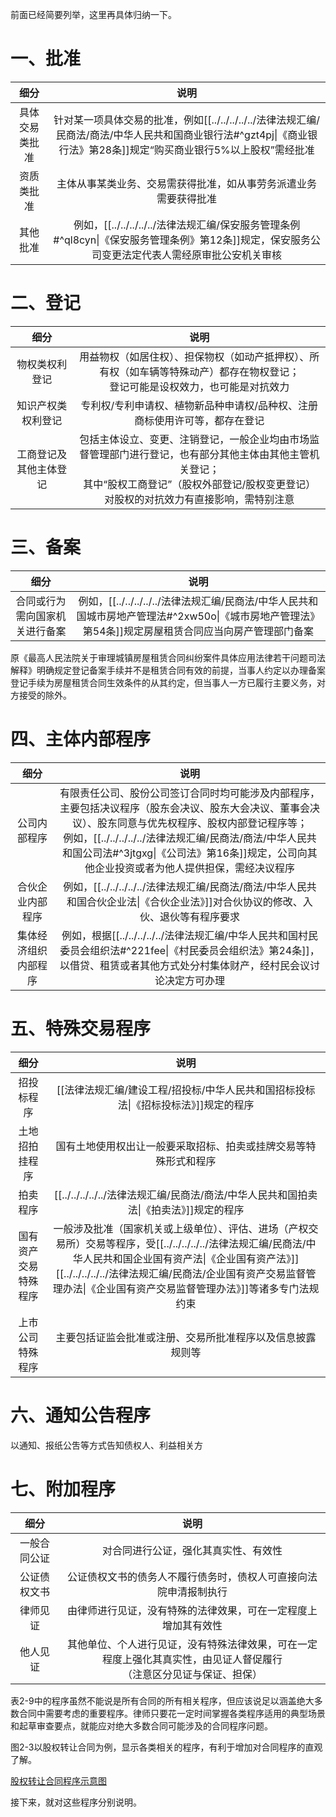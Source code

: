 前面已经简要列举，这里再具体归纳一下。
# 一、批准
|细分|说明|
|:---:|:---:|
|具体交易类批准|针对某一项具体交易的批准，例如[[../../../../../法律法规汇编/民商法/商法/中华人民共和国商业银行法#^gzt4pj\|《商业银行法》第28条]]规定“购买商业银行5%以上股权”需经批准|
|资质类批准|主体从事某类业务、交易需获得批准，如从事劳务派遣业务需要获得批准|
|其他批准|例如，[[../../../../../法律法规汇编/保安服务管理条例#^ql8cyn\|《保安服务管理条例》第12条]]规定，保安服务公司变更法定代表人需经原审批公安机关审核|
# 二、登记
|细分|说明|
|:---:|:---:|
|物权类权利登记|用益物权（如居住权）、担保物权（如动产抵押权）、所有权（如车辆等特殊动产）都存在物权登记；<br>登记可能是设权效力，也可能是对抗效力|
|知识产权类权利登记|专利权/专利申请权、植物新品种申请权/品种权、注册商标使用许可等，都存在登记|
|工商登记及其他主体登记|包括主体设立、变更、注销登记，一般企业均由市场监督管理部门进行登记，也有部分其他主体由其他主管机关登记；<br>其中“股权工商登记”（股权外部登记/股权变更登记）对股权的对抗效力有直接影响，需特别注意|
# 三、备案
|细分|说明|
|:---:|:---:|
|合同或行为需向国家机关进行备案|例如，[[../../../../../法律法规汇编/民商法/中华人民共和国城市房地产管理法#^2xw50o\|《城市房地产管理法》第54条]]规定房屋租赁合同应当向房产管理部门备案|

原《最高人民法院关于审理城镇房屋租赁合同纠纷案件具体应用法律若干问题司法解释》明确规定登记备案手续并不是租赁合同有效的前提，当事人约定以办理备案登记手续为房屋租赁合同生效条件的从其约定，但当事人一方已履行主要义务，对方接受的除外。
# 四、主体内部程序
|细分|说明|
|:---:|:---:|
|公司内部程序|有限责任公司、股份公司签订合同时均可能涉及内部程序，主要包括决议程序（股东会决议、股东大会决议、董事会决议）、股东同意与优先权程序、股权内部登记程序等；<br>例如，[[../../../../../法律法规汇编/民商法/商法/中华人民共和国公司法#^3jtgxg\|《公司法》第16条]]规定，公司向其他企业投资或者为他人提供担保，需经决议程序|
|合伙企业内部程序|例如，[[../../../../../法律法规汇编/民商法/商法/中华人民共和国合伙企业法\|《合伙企业法》]]对合伙协议的修改、入伙、退伙等有程序要求|
|集体经济组织内部程序|例如，根据[[../../../../../法律法规汇编/中华人民共和国村民委员会组织法#^221fee\|《村民委员会组织法》第24条]]，以借贷、租赁或者其他方式处分村集体财产，经村民会议讨论决定方可办理|
# 五、特殊交易程序
|细分|说明|
|:---:|:---:|
|招投标程序|[[法律法规汇编/建设工程/招投标/中华人民共和国招标投标法\|《招标投标法》]]规定的程序|
|土地招拍挂程序|国有土地使用权出让一般要采取招标、拍卖或挂牌交易等特殊形式和程序|
|拍卖程序|[[../../../../../法律法规汇编/民商法/商法/中华人民共和国拍卖法\|《拍卖法》]]规定的程序|
|国有资产交易特殊程序|一般涉及批准（国家机关或上级单位）、评估、进场（产权交易所）交易等程序，受[[../../../../../法律法规汇编/民商法/中华人民共和国企业国有资产法\|《企业国有资产法》]][[../../../../../法律法规汇编/民商法/企业国有资产交易监督管理办法\|《企业国有资产交易监督管理办法》]]等诸多专门法规约束|
|上市公司特殊程序|主要包括证监会批准或注册、交易所批准程序以及信息披露规则等|
# 六、通知公告程序
以通知、报纸公吿等方式告知债权人、利益相关方
# 七、附加程序
|细分|说明|
|:---:|:---:|
|一般合同公证|对合同进行公证，强化其真实性、有效性|
|公证债权文书|公证债权文书的债务人不履行债务时，债权人可直接向法院申清报制执行|
|律师见证|由律师进行见证，没有特殊的法律效果，可在一定程度上增加其有效性|
|他人见证|其他单位、个人进行见证，没有特殊法律效果，可在一定程度上强化其真实性，由见证人督促履行<br>（注意区分见证与保证、担保）|

表2-9中的程序虽然不能说是所有合同的所有相关程序，但应该说足以涵盖绝大多数合同中需要考虑的重要程序。律师只要花一定时间掌握各类程序适用的典型场景和起草审查要点，就能应对绝大多数合同可能涉及的合同程序问题。

图2-3以股权转让合同为例，显示各类相关的程序，有利于增加对合同程序的直观了解。

[股权转让合同程序示意图](bookxnotepro://opennote/?nb={1a824a0f-19fa-466d-bd9f-4e9e5e67fc7d}&book=d55633da708541ff85a8c8321c21711d&page=120&x=326&y=472&id=10&uuid=97c62225de41f11e44ade2401f33e5d7)

接下来，就对这些程序分别说明。